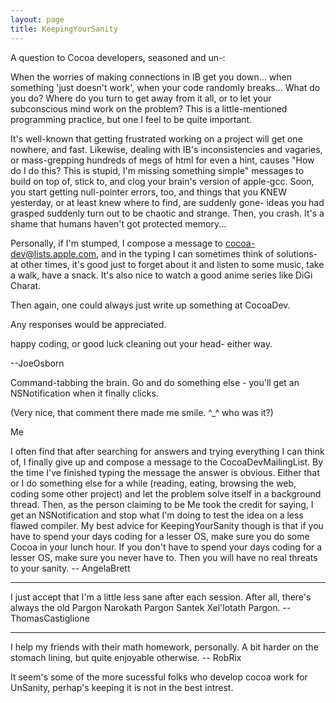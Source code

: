 ```yaml
---
layout: page
title: KeepingYourSanity
---
```


A question to Cocoa developers, seasoned and un-:

When the worries of making connections in IB get you down... when something 'just doesn't work', when your code randomly breaks...  What do you do?  Where do you turn to get away from it all, or to let your subconscious mind work on the problem?  This is a little-mentioned programming practice, but one I feel to be quite important.

It's well-known that getting frustrated working on a project will get one nowhere, and fast.  Likewise, dealing with IB's inconsistencies and vagaries, or mass-grepping hundreds of megs of html for even a hint, causes "How do I do this? This is stupid, I'm missing something simple" messages to build on top of, stick to, and clog your brain's version of apple-gcc.  Soon, you start getting null-pointer errors, too, and things that you KNEW yesterday, or at least knew where to find, are suddenly gone-  ideas you had grasped suddenly turn out to be chaotic and strange.  Then, you crash.  It's a shame that humans haven't got protected memory...

Personally, if I'm stumped, I compose a message to cocoa-dev@lists.apple.com, and in the typing I can sometimes think of solutions- at other times, it's good just to forget about it and listen to some music, take a walk, have a snack. It's also nice to watch a good anime series like DiGi Charat.

Then again, one could always just write up something at CocoaDev.

Any responses would be appreciated.

happy coding, or good luck cleaning out your head- either way.

--JoeOsborn

Command-tabbing the brain.  Go and do something else - you'll get an NSNotification when it finally clicks.

(Very nice, that comment there made me smile. ^_^ who was it?)

Me

I often find that after searching for answers and trying everything I can think of, I finally give up and compose a message to the CocoaDevMailingList. By the time I've finished typing the message the answer is obvious. Either that or I do something else for a while (reading, eating, browsing the web, coding some other project) and let the problem solve itself in a background thread. Then, as the person claiming to be Me took the credit for saying, I get an NSNotification and stop what I'm doing to test the idea on a less flawed compiler. My best advice for KeepingYourSanity though is that if you have to spend your days coding for a lesser OS, make sure you do some Cocoa in your lunch hour. If you don't have to spend your days coding for a lesser OS, make sure you never have to. Then you will have no real threats to your sanity. -- AngelaBrett

----

I just accept that I'm a little less sane after each session. After all, there's always the old Pargon Narokath Pargon Santek Xel'lotath Pargon. -- ThomasCastiglione

----

I help my friends with their math homework, personally. A bit harder on the stomach lining, but quite enjoyable otherwise. -- RobRix

It seem's some of the more sucessful folks who develop cocoa work for UnSanity, perhap's keeping it is not in the best intrest.

